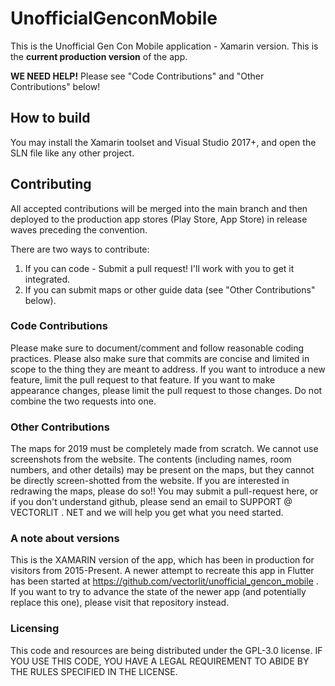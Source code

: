 # UnofficialGenconMobile
This is the Unofficial Gen Con Mobile application - Xamarin version. This is the **current production version** of the app.

**WE NEED HELP!** Please see "Code Contributions" and "Other Contributions" below!

## How to build
You may install the Xamarin toolset and Visual Studio 2017+, and open the SLN file like any other project.

## Contributing
All accepted contributions will be merged into the main branch and then deployed to the production app stores (Play Store, App Store) in release waves preceding the convention.

There are two ways to contribute:
1. If you can code - Submit a pull request! I'll work with you to get it integrated.
2. If you can submit maps or other guide data (see "Other Contributions" below).

### Code Contributions
Please make sure to document/comment and follow reasonable coding practices. Please also make sure that commits are concise and limited in scope to the thing they are meant to address. If you want to introduce a new feature, limit the pull request to that feature. If you want to make appearance changes, please limit the pull request to those changes. Do not combine the two requests into one.

### Other Contributions
The maps for 2019 must be completely made from scratch. We cannot use screenshots from the website. The contents (including names, room numbers, and other details) may be present on the maps, but they cannot be directly screen-shotted from the website. If you are interested in redrawing the maps, please do so!! You may submit a pull-request here, or if you don't understand github, please send an email to SUPPORT @ VECTORLIT . NET and we will help you get what you need started.

### A note about versions
This is the XAMARIN version of the app, which has been in production for visitors from 2015-Present. A newer attempt to recreate this app in Flutter has been started at https://github.com/vectorlit/unofficial_gencon_mobile . If you want to try to advance the state of the newer app (and potentially replace this one), please visit that repository instead.

### Licensing
This code and resources are being distributed under the GPL-3.0 license. IF YOU USE THIS CODE, YOU HAVE A LEGAL REQUIREMENT TO ABIDE BY THE RULES SPECIFIED IN THE LICENSE.
